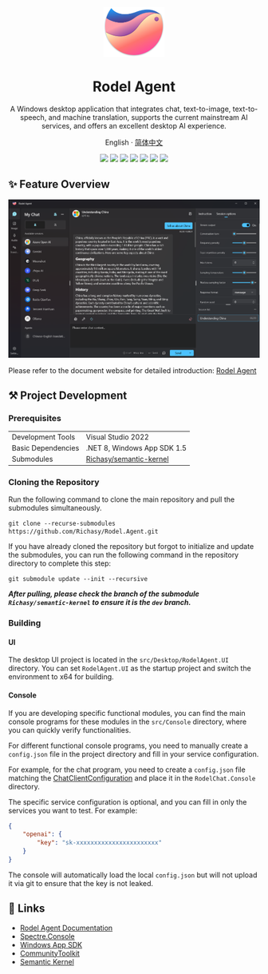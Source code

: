 <a name="readme-top"></a>

<div align="center">

<img height="100" src="./assets/logo.png">

<h1 align="center">Rodel Agent</h1>

A Windows desktop application that integrates chat, text-to-image, text-to-speech, and machine translation, supports the current mainstream AI services, and offers an excellent desktop AI experience.

English · [简体中文](./README.zh-CN.md)

<!-- SHIELD GROUP -->

[![][github-release-shield]][github-release-link]
[![][github-releasedate-shield]][github-releasedate-link]
[![][github-contributors-shield]][github-contributors-link]
[![][github-forks-shield]][github-forks-link]
[![][github-stars-shield]][github-stars-link]
[![][github-issues-shield]][github-issues-link]
[![][github-license-shield]][github-license-link]

</div>

## ✨ Feature Overview

![chat interface](./assets/en/chat-overview.png)

Please refer to the document website for detailed introduction: [Rodel Agent](https://agent.richasy.net)

## ⚒️ Project Development

### Prerequisites

|||
|-|-|
|Development Tools|Visual Studio 2022|
|Basic Dependencies|.NET 8, Windows App SDK 1.5|
|Submodules|[Richasy/semantic-kernel](https://github.com/Richasy/semantic-kernel/tree/dev)|

### Cloning the Repository

Run the following command to clone the main repository and pull the submodules simultaneously.

```shell
git clone --recurse-submodules https://github.com/Richasy/Rodel.Agent.git
```

If you have already cloned the repository but forgot to initialize and update the submodules, you can run the following command in the repository directory to complete this step:

```shell
git submodule update --init --recursive
```

***After pulling, please check the branch of the submodule `Richasy/semantic-kernel` to ensure it is the `dev` branch.***

### Building

#### UI

The desktop UI project is located in the `src/Desktop/RodelAgent.UI` directory. You can set `RodelAgent.UI` as the startup project and switch the environment to x64 for building.

#### Console

If you are developing specific functional modules, you can find the main console programs for these modules in the `src/Console` directory, where you can quickly verify functionalities.

For different functional console programs, you need to manually create a `config.json` file in the project directory and fill in your service configuration.

For example, for the chat program, you need to create a `config.json` file matching the [ChatClientConfiguration](./src/Core/RodelChat.Models/Client/ChatClientConfiguration.cs) and place it in the `RodelChat.Console` directory.

The specific service configuration is optional, and you can fill in only the services you want to test. For example:

```json
{
    "openai": {
        "key": "sk-xxxxxxxxxxxxxxxxxxxxxxx"
    }
}
```

The console will automatically load the local `config.json` but will not upload it via git to ensure that the key is not leaked.

## 🔗 Links

- [Rodel Agent Documentation](https://agent.richasy.net)
- [Spectre.Console](https://spectreconsole.net)
- [Windows App SDK](https://github.com/microsoft/WindowsAppSDK)
- [CommunityToolkit](https://github.com/CommunityToolkit)
- [Semantic Kernel](https://github.com/microsoft/semantic-kernel)

<!-- LINK GROUP -->
[github-contributors-link]: https://github.com/Richasy/Rodel.Agent/graphs/contributors
[github-contributors-shield]: https://img.shields.io/github/contributors/Richasy/Rodel.Agent?color=c4f042&labelColor=black&style=flat-square
[github-forks-link]: https://github.com/Richasy/Rodel.Agent/network/members
[github-forks-shield]: https://img.shields.io/github/forks/Richasy/Rodel.Agent?color=8ae8ff&labelColor=black&style=flat-square
[github-issues-link]: https://github.com/Richasy/Rodel.Agent/issues
[github-issues-shield]: https://img.shields.io/github/issues/Richasy/Rodel.Agent?color=ff80eb&labelColor=black&style=flat-square
[github-license-link]: https://github.com/Richasy/Rodel.Agent/blob/main/LICENSE
[github-license-shield]: https://img.shields.io/github/license/Richasy/Rodel.Agent?color=white&labelColor=black&style=flat-square
[github-release-link]: https://github.com/Richasy/Rodel.Agent/releases
[github-release-shield]: https://img.shields.io/github/v/release/Richasy/Rodel.Agent?color=369eff&labelColor=black&logo=github&style=flat-square
[github-releasedate-link]: https://github.com/Richasy/Rodel.Agent/releases
[github-releasedate-shield]: https://img.shields.io/github/release-date/Richasy/Rodel.Agent?labelColor=black&style=flat-square
[github-stars-link]: https://github.com/Richasy/Rodel.Agent/network/stargazers
[github-stars-shield]: https://img.shields.io/github/stars/Richasy/Rodel.Agent?color=ffcb47&labelColor=black&style=flat-square